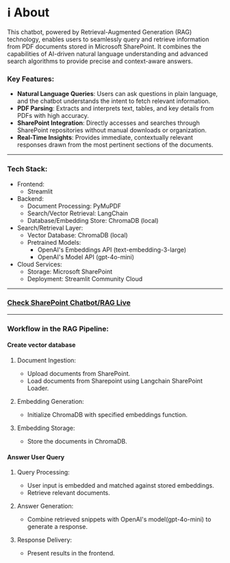 # ℹ️ About

This chatbot, powered by Retrieval-Augmented Generation (RAG) technology, enables users to seamlessly query and retrieve information from PDF documents stored in Microsoft SharePoint. It combines the capabilities of AI-driven natural language understanding and advanced search algorithms to provide precise and context-aware answers.

### Key Features:

- **Natural Language Queries**: Users can ask questions in plain language, and the chatbot understands the intent to fetch relevant information.
- **PDF Parsing**: Extracts and interprets text, tables, and key details from PDFs with high accuracy.
- **SharePoint Integration**: Directly accesses and searches through SharePoint repositories without manual downloads or organization.
- **Real-Time Insights**: Provides immediate, contextually relevant responses drawn from the most pertinent sections of the documents.

---

### Tech Stack:

- Frontend:
  - Streamlit
- Backend:
  - Document Processing: PyMuPDF
  - Search/Vector Retrieval: LangChain
  - Database/Embedding Store: ChromaDB (local)
- Search/Retrieval Layer:
  - Vector Database: ChromaDB (local)
  - Pretrained Models:
    - OpenAI's Embeddings API (text-embedding-3-large)
    - OpenAI's Model API (gpt-4o-mini)
- Cloud Services:
  - Storage: Microsoft SharePoint
  - Deployment: Streamlit Community Cloud

---
### <a href="https://finance-chatbot-vincent-cheng.streamlit.app/" target="_blank">Check SharePoint Chatbot/RAG Live</a>
---

### Workflow in the RAG Pipeline:

#### Create vector database

1. Document Ingestion:

   - Upload documents from SharePoint.
   - Load documents from Sharepoint using Langchain SharePoint Loader.

2. Embedding Generation:

   - Initialize ChromaDB with specified embeddings function.

3. Embedding Storage:
   - Store the documents in ChromaDB.

#### Answer User Query

1. Query Processing:

   - User input is embedded and matched against stored embeddings.
   - Retrieve relevant documents.

2. Answer Generation:

   - Combine retrieved snippets with OpenAI's model(gpt-4o-mini) to generate a response.

3. Response Delivery:
   - Present results in the frontend.
